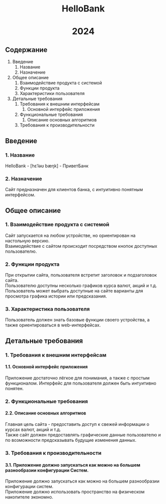 <h1 align="center">HelloBank</h1>
<h1 align="center">2024</h1>

## Содержание

1. Введение
   1. Название
   1. Назначение
2. Общее описание
   1. Взаимодействие продукта с системой
   1. Функции продукта
   1. Характеристики пользователя
3. Детальные требования
   1. Требования к внешним интерфейсам
      1. Основной интерфейс приложения
   1. Функциональные требования
      1. Описание основных алгоритмов
   1. Требования к производительности



## Введение

### 1. Название

HelloBank - [hɛˈləʊ bæŋk] - ПриветБанк

### 2. Назначение

Сайт предназначен для клиентов банка, с интуитивно понятным интерфейсом.

## Общее описание

### 1. Взаимодействие продукта с системой

Сайт запускается на любом устройстве, но ориентирован на настольную версию.<br>
Взаимодействие с сайтом происходит посредством кнопок доступных пользователю.<br>

### 2. Функции продукта

При открытии сайта, пользователя встретит заголовок и подзаголовок сайта.<br>
Пользователю доступны несколько графиков курса валют, акций и т.д.<br>
Пользователь может выбрать доступные на сайте варианты для просмотра графика истории или предсказания.<br>

### 3. Характеристика пользователя

Пользователь должен знать базовые функции своего устройства, а также ориентироваться в web-интерфейсах.

## Детальные требования

### 1. Требования к внешним интерфейсам
#### 1.1. Основной интерфейс приложения

Приложение достаточно лёгкое для понимания, а также с простым функционалом. Интерфейс для пользователя должен быть интуитивно понятен.

### 2. Функциональные требования
#### 2.2. Описание основных алгоритмов

Главная цель сайта - предоставить доступ к свежей информации о курсах валют, акций и т.д.<br>
Также сайт должен предоставлять графические данные пользователю и по возможности предсказывать будущие изменения данных.<br>

### 3. Требования к производительности

#### 3.1. Приложение должно запускаться как можно на большем разнообразии конфигурации Систем.

Приложение должно запускаться как можно на большем разнообразии конфигурации систем. <br>
Приложение должно использовать пространство на физическом накопителе экономно.<br>
